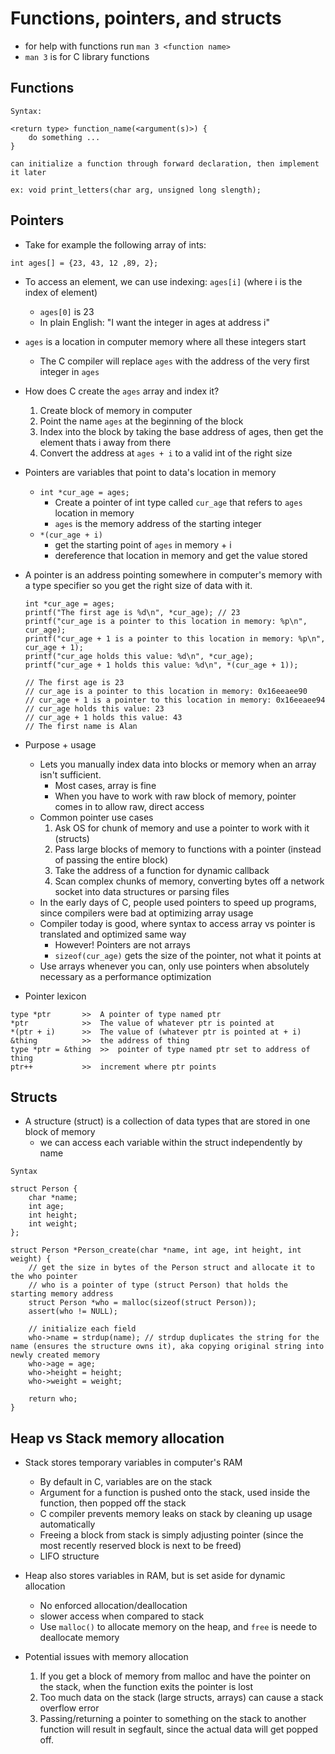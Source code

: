 # Functions, pointers, and structs
- for help with functions run `man 3 <function name>`
- `man 3` is for C library functions

## Functions
```
Syntax:

<return type> function_name(<argument(s)>) {
	do something ...
}

can initialize a function through forward declaration, then implement it later

ex: void print_letters(char arg, unsigned long slength);

```

## Pointers
- Take for example the following array of ints:
```
int ages[] = {23, 43, 12 ,89, 2};
```
- To access an element, we can use indexing: `ages[i]` (where i is the index of element)
	- `ages[0]` is 23
	- In plain English: "I want the integer in ages at address i"
- `ages` is a location in computer memory where all these integers start
	- The C compiler will replace `ages` with the address of the very first integer in `ages`

- How does C create the `ages` array and index it?
	1. Create block of memory in computer
	2. Point the name `ages` at the beginning of the block
	3. Index into the block by taking the base address of ages, then get the element thats i away from there
	4. Convert the address at `ages + i` to a valid int of the right size

- Pointers are variables that point to data's location in memory
	- `int *cur_age = ages;`
		- Create a pointer of int type called `cur_age` that refers to `ages` location in memory
		- `ages` is the memory address of the starting integer
	- `*(cur_age + i)`
		- get the starting point of `ages` in memory + i
		- dereference that location in memory and get the value stored

- A pointer is an address pointing somewhere in computer's memory with a type specifier so you get the right size of data with it.
	```
	int *cur_age = ages;
	printf("The first age is %d\n", *cur_age); // 23
	printf("cur_age is a pointer to this location in memory: %p\n", cur_age); 
	printf("cur_age + 1 is a pointer to this location in memory: %p\n", cur_age + 1); 
	printf("cur_age holds this value: %d\n", *cur_age); 
	printf("cur_age + 1 holds this value: %d\n", *(cur_age + 1)); 

	// The first age is 23
	// cur_age is a pointer to this location in memory: 0x16eeaee90
	// cur_age + 1 is a pointer to this location in memory: 0x16eeaee94
	// cur_age holds this value: 23
	// cur_age + 1 holds this value: 43
	// The first name is Alan
	```

- Purpose + usage
	- Lets you manually index data into blocks or memory when an array isn't sufficient.
		- Most cases, array is fine
		- When you have to work with raw block of memory, pointer comes in to allow raw, direct access
	- Common pointer use cases
		1. Ask OS for chunk of memory and use a pointer to work with it (structs)
		2. Pass large blocks of memory to functions with a pointer (instead of passing the entire block)
		3. Take the address of a function for dynamic callback
		4. Scan complex chunks of memory, converting bytes off a network socket into data structures or parsing files
	- In the early days of C, people used pointers to speed up programs, since compilers were bad at optimizing array usage
	- Compiler today is good, where syntax to access array vs pointer is translated and optimized same way
		- However! Pointers are not arrays
		- `sizeof(cur_age)` gets the size of the pointer, not what it points at
	- Use arrays whenever you can, only use pointers when absolutely necessary as a performance optimization

- Pointer lexicon
```
type *ptr		>> 	A pointer of type named ptr
*ptr			>>	The value of whatever ptr is pointed at	
*(ptr + i)		>> 	The value of (whatever ptr is pointed at + i)
&thing			>> 	the address of thing
type *ptr = &thing	>>	pointer of type named ptr set to address of thing
ptr++			>>	increment where ptr points
```

## Structs
- A structure (struct) is a collection of data types that are stored in one block of memory
	- we can access each variable within the struct independently by name
``` 
Syntax

struct Person {
	char *name;
	int age;
	int height;
	int weight;
};

struct Person *Person_create(char *name, int age, int height, int weight) {
	// get the size in bytes of the Person struct and allocate it to the who pointer
	// who is a pointer of type (struct Person) that holds the starting memory address
	struct Person *who = malloc(sizeof(struct Person));
	assert(who != NULL);

	// initialize each field 
	who->name = strdup(name); // strdup duplicates the string for the name (ensures the structure owns it), aka copying original string into newly created memory
	who->age = age;
	who->height = height;
	who->weight = weight;

	return who;
}

```

## Heap vs Stack memory allocation
- Stack stores temporary variables in computer's RAM
	- By default in C, variables are on the stack
	- Argument for a function is pushed onto the stack, used inside the function, then popped off the stack
	- C compiler prevents memory leaks on stack by cleaning up usage automatically
	- Freeing a block from stack is simply adjusting pointer (since the most recently reserved block is next to be freed)
	- LIFO structure

- Heap also stores variables in RAM, but is set aside for dynamic allocation
	- No enforced allocation/deallocation
	- slower access when compared to stack
	- Use `malloc()` to allocate memory on the heap, and `free` is neede to deallocate memory

- Potential issues with memory allocation
	1. If you get a block of memory from malloc and have the pointer on the stack, when the function exits the pointer is lost
	2. Too much data on the stack (large structs, arrays) can cause a stack overflow error
	3. Passing/returning a pointer to something on the stack to another function will result in segfault, since the actual data will get popped off.
